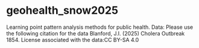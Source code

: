 # geohealth_snow2025
Learning point pattern analysis methods for public health. 
Data: Please use the following citation for the data Blanford, J.I. (2025) Cholera Outbreak 1854.
License associated with the data:CC BY-SA 4.0
